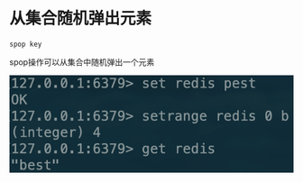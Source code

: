 # 从集合随机弹出元素

```text
spop key
```

spop操作可以从集合中随机弹出一个元素

![](../../.gitbook/assets/image%20%2871%29.png)

